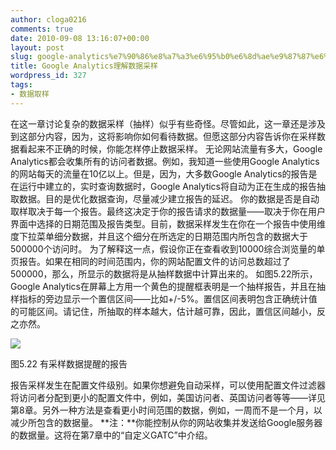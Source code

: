 ```yaml
---
author: cloga0216
comments: true
date: 2010-09-08 13:16:07+00:00
layout: post
slug: google-analytics%e7%90%86%e8%a7%a3%e6%95%b0%e6%8d%ae%e9%87%87%e6%a0%b7
title: Google Analytics理解数据采样
wordpress_id: 327
tags:
- 数据取样
---
```


在这一章讨论复杂的数据采样（抽样）似乎有些奇怪。尽管如此，这一章还是涉及到这部分内容，因为，这将影响你如何看待数据。但愿这部分内容告诉你在采样数据看起来不正确的时候，你能怎样停止数据采样。
无论网站流量有多大，Google Analytics都会收集所有的访问者数据。例如，我知道一些使用Google Analytics的网站每天的流量在10亿以上。但是，因为，大多数Google Analytics的报告是在运行中建立的，实时查询数据时，Google Analytics将自动为正在生成的报告抽取数据。目的是优化数据查询，尽量减少建立报告的延迟。
你的数据是否是自动取样取决于每一个报告。最终这决定于你的报告请求的数据量——取决于你在用户界面中选择的日期范围及报告类型。目前，数据采样发生在你在一个报告中使用维度下拉菜单细分数据，并且这个细分在所选定的日期范围内所包含的数据大于500000个访问时。
为了解释这一点，假设你正在查看收到10000综合浏览量的单页报告。如果在相同的时间范围内，你的网站配置文件的访问总数超过了500000，那么，所显示的数据将是从抽样数据中计算出来的。
如图5.22所示，Google Analytics在屏幕上方用一个黄色的提醒框表明是一个抽样报告，并且在抽样指标的旁边显示一个置信区间——比如+/-5%。置信区间表明包含正确统计值的可能区间。请记住，所抽取的样本越大，估计越可靠，因此，置信区间越小，反之亦然。


[![](http://www.cloga.info/wp-content/uploads/2010/09/5-22.jpg)](http://www.cloga.info/wp-content/uploads/2010/09/5-22.jpg)




图5.22 有采样数据提醒的报告




报告采样发生在配置文件级别。如果你想避免自动采样，可以使用配置文件过滤器将访问者分配到更小的配置文件中，例如，美国访问者、英国访问者等等——详见第8章。另外一种方法是查看更小时间范围的数据，例如，一周而不是一个月，以减少所包含的数据量。
**注：**你能控制从你的网站收集并发送给Google服务器的数据量。这将在第7章中的“自定义GATC”中介绍。
